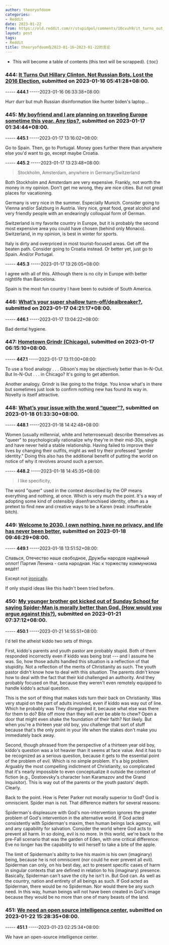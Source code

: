```yaml
---
author: theoryofdoom
categories:
- Reddit
date: 2023-01-22
from: https://old.reddit.com/r/stupidpol/comments/10cvuh9/it_turns_out_hillary_clinton_not_russian_bots/
layout: post
tags:
- Reddit
title: theoryofdoom在2023-01-16~2023-01-22的言论
---
```


* This will become a table of contents (this text will be scrapped).
{:toc}

### 444: [It Turns Out Hillary Clinton, Not Russian Bots, Lost the 2016 Election](https://old.reddit.com/r/stupidpol/comments/10cvuh9/it_turns_out_hillary_clinton_not_russian_bots/), submitted on 2023-01-16 05:41:28+08:00.

----- __444.1__ -----2023-01-16 06:33:38+08:00:

Hurr durr but muh Russian disinformation like hunter biden's laptop...

### 445: [My boyfriend and I are planning on traveling Europe sometime this year. Any tips?](https://old.reddit.com/r/askgaybros/comments/10dlaj5/my_boyfriend_and_i_are_planning_on_traveling/), submitted on 2023-01-17 01:34:44+08:00.

----- __445.1__ -----2023-01-17 13:16:02+08:00:

Go to Spain.  Then, go to Portugal.  Money goes further there than anywhere else you'd want to go, except maybe Croatia.

----- __445.2__ -----2023-01-17 13:23:48+08:00:

> Stockholm, Amsterdam, anywhere in Germany/Switzerland

Both Stockholm and Amsterdam are very expensive.  Frankly, not worth the money in my opinion.  Don't get me wrong, they are nice cities.  But not great places for vacationing. 

Germany is very nice in the summer.  Especially Munich.  Consider going to Vienna and/or Salzburg in Austria.  Very nice, great food, great alcohol and very friendly people with an endearingly colloquial form of German. 

Switzerland is my favorite country in Europe, but it is probably the second most expensive area you could have chosen (behind only Monaco).  Switzerland, in my opinion, is best in winter for sports.  

Italy is dirty and overpriced in most tourist-focused areas.  Get off the beaten path.  Consider going to Croatia instead.  Or better yet, just go to Spain.  And/or Portugal.

----- __445.3__ -----2023-01-17 13:26:05+08:00:

I agree with all of this.  Although there is no city in Europe with better nightlife than Barcelona.  

Spain is the most fun country I have been to outside of South America.

### 446: [What’s your super shallow turn-off/dealbreaker?](https://old.reddit.com/r/askgaybros/comments/10dqbac/whats_your_super_shallow_turnoffdealbreaker/), submitted on 2023-01-17 04:21:17+08:00.

----- __446.1__ -----2023-01-17 13:04:22+08:00:

Bad dental hygiene.

### 447: [Hometown Grindr (Chicago)](https://old.reddit.com/r/askgaybros/comments/10du769/hometown_grindr_chicago/), submitted on 2023-01-17 06:15:10+08:00.

----- __447.1__ -----2023-01-17 13:11:00+08:00:

To use a food analogy . . . Gibson's may be objectively better than In-N-Out.  But In-N-Out . . . in Chicago?  It's going to get attention. 

Another analogy.  Grindr is like going to the fridge.  You know what's in there but sometimes just look to confirm nothing new has found its way in.  Novelty is itself attractive.

### 448: [What’s your issue with the word “queer”?](https://old.reddit.com/r/askgaybros/comments/10ei224/whats_your_issue_with_the_word_queer/), submitted on 2023-01-18 01:33:30+08:00.

----- __448.1__ -----2023-01-18 14:42:48+08:00:

Women (usually millennial, white and heterrosexual) describe themselves as "queer" to psychologically rationalize why they're in their mid-30s, single and have never held a stable relationship.  Having failed to improve their lives by changing their outfits, might as well try their professed "gender identity."  Doing this also has the additional benefit of putting the world on notice of why it revolves around such a person.

----- __448.2__ -----2023-01-18 14:45:35+08:00:

> I like specificity,

The word "queer" used in the context described by the OP means everything and nothing, at once.  Which is very much the point.  It's a way of adopting some kind of ostensibly disenfranchised identity, often as a pretext to find new and creative ways to be a Karen (read: insufferable bitch).

### 449: [Welcome to 2030. I own nothing, have no privacy, and life has never been better](https://old.reddit.com/r/DarkFuturology/comments/10eugpx/welcome_to_2030_i_own_nothing_have_no_privacy_and/), submitted on 2023-01-18 09:46:29+08:00.

----- __449.1__ -----2023-01-18 13:51:52+08:00:

Славься, Отечество наше свободное, Дружбы народов надёжный оплот!  Партия Ленина - сила народная.  Нас к торжеству коммунизма ведёт!

Except not [ironically](https://www.youtube.com/watch?v=U06jlgpMtQs&ab_channel=rascrifice).

If only stupid ideas like this hadn't been tried before.

### 450: [My younger brother got kicked out of Sunday School for saying Spider-Man is morally better than God. (How would you argue against this?)](https://old.reddit.com/r/AskAChristian/comments/10hcrup/my_younger_brother_got_kicked_out_of_sunday/), submitted on 2023-01-21 07:37:12+08:00.

----- __450.1__ -----2023-01-21 14:55:51+08:00:

I'd tell the atheist kiddo two sets of things.  

First, kiddo's parents and youth pastor are probably stupid.  Both of them responded incorrectly even if kiddo was being brat --- and I assume he was.  So, how those adults handled this situation is a reflection of that stupidity.  Not a reflection of the merits of Christianity as such.  The youth pastor didn't know how to deal with this situation.  The parents didn't know how to deal with the fact that their kid challenged an authority.  And they probably focused on that, because they weren't even remotely equipped to handle kiddo's actual question.  

This is the sort of thing that makes kids turn their back on Christianity.  Was very stupid on the part of adults involved, even if kiddo was way out of line.  Which he probably was They disregarded it, because what else was there for them to do?  Bite off more than they will ever be able to chew?  Open a door that might even shake the foundation of their faith?  Not likely.  But when you're a thirteen year old boy, you challenge that sort of stuff because that's the only point in your life when the stakes don't make you immediately back away.  

Second, though phrased from the perspective of a thirteen year old boy, kiddo's question was a lot heavier than it seems at face value.  And it has to be recognized as a serious question, because it gets to the essential point of the problem of evil.  Which is no simple problem.  It's a big problem.  Arguably the most compelling indictment of Christianity, so complicated that it's nearly impossible to even conceptualize it outside the context of fiction (e.g., Dostoevsky's character Ivan Karamazov and the Grand Inquisitor).  This is way out of the parents or the youth pastors' depth.  Clearly.  

Back to the point.  How is Peter Parker not morally superior to God?  God is omniscient.  Spider man is not.  That difference matters for several reasons:

Spiderman's displeasure with God's non-intervention ignores the greater problem of God's intervention in the alternative world.  If God acted consistently with Spiderman's maxim, then human beings lack agency, will and any capability for salvation.  Consider the world where God acts to prevent all harm.  In so doing, evil is no more.  In this world, we're back to the pre-Fall scenario that was the garden of Eden, with one critical difference: Eve no longer has the capability to will herself to take a bite of the apple.  

The limit of Spiderman's ability to live his maxim is his own (imaginary) being, because he is not omniscient (nor could he ever prevent all evil).  Spiderman can only, on his best day, act to present specific cases of harm in singular contexts that are defined in relation to his (imaginary) presence.  Basically, Spiderman can't save the city he isn't in.  But God can.  As well as the country, nation and entirety of all beings as such.  If God acted as Spiderman, there would be no Spiderman.  Nor would there be any such need.  In this way, human beings will not have been created in God's image because they would be no more than one of many beasts of the land.

### 451: [We need an open source intelligence center](https://old.reddit.com/r/craftofintelligence/comments/10idyhh/we_need_an_open_source_intelligence_center/), submitted on 2023-01-22 15:28:35+08:00.

----- __451.1__ -----2023-01-23 02:25:34+08:00:

We have an open-source intelligence center.

